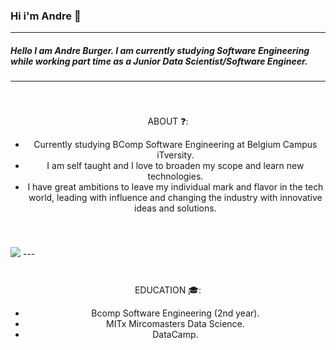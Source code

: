 ### Hi i'm Andre 👦

---

##### Hello I am Andre Burger. I am currently studying Software Engineering while working part time as a Junior Data Scientist/Software Engineer.

---

<div style="text-align:center; vertical-align: middle; padding:40px 0; border-radius: 10px;">
ABOUT ❓:
<ul>
<li>Currently studying BComp Software Engineering at Belgium Campus iTversity.</li>
<li>I am self taught and I love to broaden my scope and learn new technologies.</li>
<li>I have great ambitions to leave my individual mark and flavor in the tech world, leading with influence and changing the industry with innovative ideas and solutions.</li>
</ul>
</div>
<img src="https://github.com/andreburg/andreburg/tree/master/assets/andre-emote.apng?raw=true"></img>
---
<div style="text-align:center; vertical-align: middle; padding:40px 0; border-radius: 10px;">
EDUCATION 	🎓:
<ul>
<li>Bcomp Software Engineering (2nd year).</li>
<li>MITx Mircomasters Data Science.</li>
<li>DataCamp.</li>
</ul>
</div>
